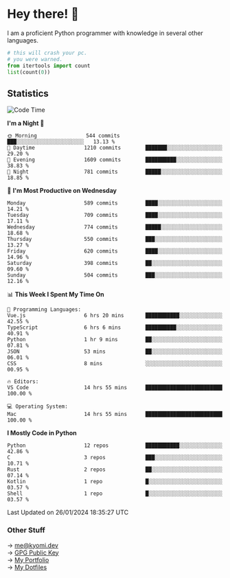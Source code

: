 # Hey there! 👋

I am a proficient Python programmer with knowledge in several other languages.

```py
# this will crash your pc.
# you were warned.
from itertools import count
list(count(0))
```

## Statistics
<!--START_SECTION:waka-->
![Code Time](http://img.shields.io/badge/Code%20Time-814%20hrs%2013%20mins-blue)

**I'm a Night 🦉** 

```text
🌞 Morning                544 commits         ███░░░░░░░░░░░░░░░░░░░░░░   13.13 % 
🌆 Daytime                1210 commits        ███████░░░░░░░░░░░░░░░░░░   29.20 % 
🌃 Evening                1609 commits        ██████████░░░░░░░░░░░░░░░   38.83 % 
🌙 Night                  781 commits         █████░░░░░░░░░░░░░░░░░░░░   18.85 % 
```
📅 **I'm Most Productive on Wednesday** 

```text
Monday                   589 commits         ████░░░░░░░░░░░░░░░░░░░░░   14.21 % 
Tuesday                  709 commits         ████░░░░░░░░░░░░░░░░░░░░░   17.11 % 
Wednesday                774 commits         █████░░░░░░░░░░░░░░░░░░░░   18.68 % 
Thursday                 550 commits         ███░░░░░░░░░░░░░░░░░░░░░░   13.27 % 
Friday                   620 commits         ████░░░░░░░░░░░░░░░░░░░░░   14.96 % 
Saturday                 398 commits         ██░░░░░░░░░░░░░░░░░░░░░░░   09.60 % 
Sunday                   504 commits         ███░░░░░░░░░░░░░░░░░░░░░░   12.16 % 
```


📊 **This Week I Spent My Time On** 

```text
💬 Programming Languages: 
Vue.js                   6 hrs 20 mins       ███████████░░░░░░░░░░░░░░   42.55 % 
TypeScript               6 hrs 6 mins        ██████████░░░░░░░░░░░░░░░   40.91 % 
Python                   1 hr 9 mins         ██░░░░░░░░░░░░░░░░░░░░░░░   07.81 % 
JSON                     53 mins             ██░░░░░░░░░░░░░░░░░░░░░░░   06.01 % 
CSS                      8 mins              ░░░░░░░░░░░░░░░░░░░░░░░░░   00.95 % 

🔥 Editors: 
VS Code                  14 hrs 55 mins      █████████████████████████   100.00 % 

💻 Operating System: 
Mac                      14 hrs 55 mins      █████████████████████████   100.00 % 
```

**I Mostly Code in Python** 

```text
Python                   12 repos            ███████████░░░░░░░░░░░░░░   42.86 % 
C                        3 repos             ███░░░░░░░░░░░░░░░░░░░░░░   10.71 % 
Rust                     2 repos             ██░░░░░░░░░░░░░░░░░░░░░░░   07.14 % 
Kotlin                   1 repo              █░░░░░░░░░░░░░░░░░░░░░░░░   03.57 % 
Shell                    1 repo              █░░░░░░░░░░░░░░░░░░░░░░░░   03.57 % 
```




 Last Updated on 26/01/2024 18:35:27 UTC
<!--END_SECTION:waka-->

### Other Stuff

→ [me@kyomi.dev](mailto:me@kyomi.dev)\
→ [GPG Public Key](https://github.com/bitterteriyaki.gpg)\
→ [My Portfolio](https://kyomi.dev)\
→ [My Dotfiles](https://github.com/bitterteriyaki/dotfiles)
